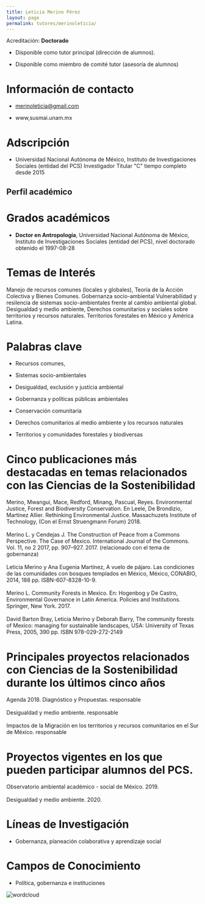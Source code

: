 ```yaml
---
title: Leticia Merino Pérez
layout: page
permalink: tutores/merinoleticia/
---
```


Acreditación: **Doctorado**


 - Disponible como tutor principal (dirección de alumnos).


 - Disponible como miembro de comité tutor (asesoría de alumnos)





# Información de contacto

 - <merinoleticia@gmail.com>


 - www,susmai.unam.mx




# Adscripción


 - Universidad Nacional Autónoma de México, Instituto de Investigaciones Sociales (entidad del PCS)    Investigador Titular &quot;C&quot; tiempo completo desde 2015
 





## Perfil académico


# Grados académicos


 - **Doctor en Antropología**, Universidad Nacional Autónoma de México, Instituto de Investigaciones Sociales (entidad del PCS), nivel doctorado obtenido el 1997-08-28




# Temas de Interés

Manejo de recursos comunes (locales y globales), 
Teoría de la Acción Colectiva y Bienes Comunes.
Gobernanza socio-ambiental 
Vulnerabilidad y resilencia de sistemas socio-ambientales frente al cambio ambiental global. 
Desigualdad y medio ambiente,
Derechos comunitarios y sociales sobre territorios y recursos naturales.
Territorios forestales en México y América Latina.



# Palabras clave


 - Recursos comunes,

 - Sistemas socio-ambientales

 - Desigualdad, exclusión y justicia ambiental

 - Gobernanza y políticas públicas ambientales

 - Conservación comunitaria

 - Derechos comunitarios al medio ambiente y los recursos naturales

 - Territorios y comunidades forestales y biodiversas




# Cinco publicaciones más destacadas en temas relacionados con las Ciencias de la Sostenibilidad

Merino, Mwangui, Mace, Redford, Minang, Pascual, Reyes. Environmental Justice, Forest and Biodiversity Conservation. En Leele, De Brondizio, Martínez Allier. Rethinking Environmental Justice. Massachuzets Institute of Technology, (Con el Ernst Struengmann Forum) 2018.<br /><br />Merino L. y Cendejas J. The Construction of Peace from a Commons Perspective. The Case of Mexico. International Journal of the Commons. Vol. 11, no 2 2017, pp. 907–927. 2017. (relacionado con el tema de gobernanza)<br /><br />Leticia Merino y Ana Eugenia Martínez, A vuelo de pájaro. Las condiciones de las comunidades con bosques templados en México, México, CONABIO, 2014, 188 pp.  ISBN-607-8328-10-9.<br /><br />Merino L. Community Forests in Mexico. En: Hogenbog y De Castro, Environmental Governance in Latin America. Policies and Institutions. Springer, New York. 2017.<br /><br />David Barton Bray, Leticia Merino y Deborah Barry, The community forests of Mexico: managing for sustainable landscapes, USA: University of Texas Press, 2005, 390 pp. ISBN 978-029-272-2149




# Principales proyectos relacionados con Ciencias de la Sostenibilidad durante los últimos cinco años

Agenda 2018. Diagnóstico y Propuestas. responsable<br /><br />Desigualdad y medio ambiente. responsable<br /><br />Impactos de la Migración en los territorios y recursos comunitarios en el Sur de México. responsable




# Proyectos vigentes en los que pueden participar alumnos del PCS.

Observatorio ambiental académico - social de México. 2019.<br /><br />Desigualdad y medio ambiente. 2020.




# Líneas de Investigación


 - Gobernanza, planeación colaborativa y aprendizaje social





# Campos de Conocimiento

 - Política, gobernanza e instituciones



![wordcloud](https://sostenibilidad.posgrado.unam.mx/media/perfil-academico/200/wordcloud.png)
